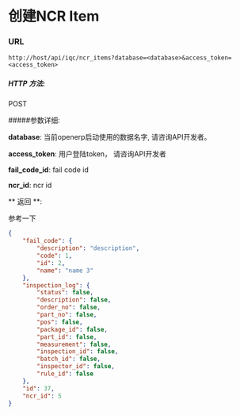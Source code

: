 # 创建NCR Item


### URL

`http://host/api/iqc/ncr_items?database=<database>&access_token=<access_token>`

##### HTTP 方法:

POST

#####参数详细:

**database**: 当前openerp启动使用的数据名字, 请咨询API开发者。

**access_token**:  用户登陆token， 请咨询API开发者

**fail_code_id**: fail code id

**ncr_id**: ncr id


** 返回 **:

参考一下

``` json
{
    "fail_code": {
        "description": "description",
        "code": 1,
        "id": 2,
        "name": "name 3"
    },
    "inspection_log": {
        "status": false,
        "description": false,
        "order_no": false,
        "part_no": false,
        "pos": false,
        "package_id": false,
        "part_id": false,
        "measurement": false,
        "inspection_id": false,
        "batch_id": false,
        "inspector_id": false,
        "rule_id": false
    },
    "id": 37,
    "ncr_id": 5
}
```
